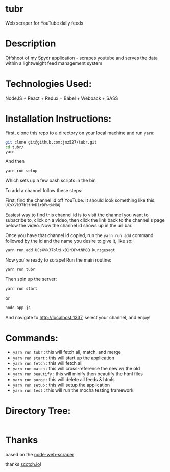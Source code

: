 # tubr
Web scraper for YouTube daily feeds 

# Description

Offshoot of my Spydr application - scrapes youtube and serves the data within a lightweight feed management system

# Technologies Used:

<!-- NodeJS + Cheerio + HTML-Minifier + JS-Beautify + Request + Express + EJS + SQLite3 + jQuery + SpectreCSS + Mocha + Chai + StandardJS -->

NodeJS + React + Redux + Babel + Webpack + SASS


# Installation Instructions:

First, clone this repo to a directory on your local machine and run `yarn`:

```sh
git clone git@github.com:jmz527/tubr.git
cd tubr/
yarn
```

And then

```sh
yarn run setup
```

Which sets up a few bash scripts in the bin

To add a channel follow these steps:

First, find the channel id off YouTube. It should look something like this: `UCsXVk37bltHxD1rDPwtNM8Q`

Easiest way to find this channel id is to visit the channel you want to subscribe to, click on a video, then click the link back to the channel's page below the video. Now the channel id shows up in the url bar.

Once you have that channel id copied, run the `yarn run add` command followed by the id and the name you desire to give it, like so:

```sh
yarn run add UCsXVk37bltHxD1rDPwtNM8Q kurzgesagt
```

Now you're ready to scrape! Run the main routine:

```sh
yarn run tubr
```

Then spin up the server:
```sh
yarn run start
```

or

```sh
node app.js
```

And navigate to [http://localhost:1337](http://localhost:1337), select your channel, and enjoy!


# Commands:

* `yarn run tubr`        :       this will fetch all, match, and merge
* `yarn run start`       :       this will start up the application
* `yarn run fetch`       :       this will fetch all
* `yarn run match`    	 :       this will cross-reference the new w/ the old
* `yarn run beautify`    :       this will minify then beautify the html files
* `yarn run purge`       :       this will delete all feeds & htmls
* `yarn run setup`       :       this will setup the application
* `yarn run test`        :       this will run the mocha testing framework

# Directory Tree:

```sh

```

# Thanks

based on the [node-web-scraper](https://github.com/scotch-io/node-web-scraper)

thanks [scotch.io](https://scotch.io/)!



<!-- That will spin up a local express server. You should be good to browse! Open up [http://localhost:8080](http://localhost:8080) and take a look! -->